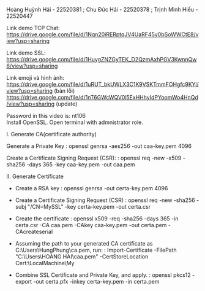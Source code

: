 Hoàng Huỳnh Hải - 22520381 ; Chu Đức Hải - 22520378 ; Trịnh Minh Hiếu - 22520447

Link demo TCP Chat: https://drive.google.com/file/d/1Nqn20iRERptqJV4UaRF45y0bSoWWCtE8/view?usp=sharing

Link demo SSL: https://drive.google.com/file/d/1HuygZNZGyTEK_D2QzmAxhPGV3KwnnQw6/view?usp=sharing

Link emoji và hình ảnh: https://drive.google.com/file/d/1uRUT_bkUWLX3C1K9VSKTmmFOHgfc9KYi/view?usp=sharing (bản lỗi)
                        https://drive.google.com/file/d/1nT6GWcWQV0l5ExHHhyIdPYoomWo4HnQd/view?usp=sharing (update)

Password in this video is: nt106  
Install OpenSSL. Open terminal with admnistrator role.

I. Generate CA(certificate authority)

Generate a Private Key : openssl genrsa -aes256 -out caa-key.pem 4096

Create a Certificate Signing Request (CSR): : openssl req -new -x509 -sha256 -days 365 -key caa-key.pem -out caa.pem

II. Generate Certificate

- Create a RSA key : openssl genrsa -out certa-key.pem 4096

- Create a Certificate Signing Request (CSR) : openssl req -new -sha256 -subj "/CN=MySSL" -key certa-key.pem -out certa.csr

- Create the certificate : openssl x509 -req -sha256 -days 365 -in certa.csr -CA caa.pem -CAkey caa-key.pem -out certa.pem -CAcreateserial

- Assuming the path to your generated CA certificate as C:\Users\HungPhung\ca.pem, run: : Import-Certificate -FilePath "C:\Users\HOANG HAI\caa.pem" -CertStoreLocation Cert:\LocalMachine\My

- Combine SSL Certificate and Private Key, and apply. : openssl pkcs12 -export -out certa.pfx -inkey certa-key.pem -in certa.pem
